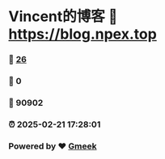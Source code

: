 # Vincent的博客 :link: https://blog.npex.top 
### :page_facing_up: [26](https://blog.npex.top/tag.html) 
### :speech_balloon: 0 
### :hibiscus: 90902 
### :alarm_clock: 2025-02-21 17:28:01 
### Powered by :heart: [Gmeek](https://github.com/Meekdai/Gmeek)
